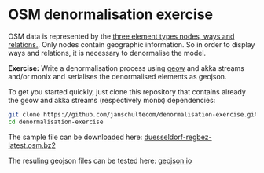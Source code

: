 # OSM denormalisation exercise

OSM data is represented by the [three element types nodes, ways and relations.](http://wiki.openstreetmap.org/wiki/Elements). Only nodes contain geographic information. So in order to display ways and relations, it is necessary to denormalise the model. 

**Exercise:** Write a denormalisation process using [geow](https://github.com/plasmap/geow) and akka streams and/or monix and serialises the denormalised elements as geojson.

To get you started quickly, just clone this repository that contains already the geow and akka streams (respectively monix) dependencies:
```sh
git clone https://github.com/janschultecom/denormalisation-exercise.git
cd denormalisation-exercise
```

The sample file can be downloaded here: [duesseldorf-regbez-latest.osm.bz2](http://download.geofabrik.de/europe/germany/nordrhein-westfalen/duesseldorf-regbez-latest.osm.bz2) 

The resuling geojson files can be tested here:
[geojson.io](http://geojson.io/#map=10/51.2030/6.8060)

